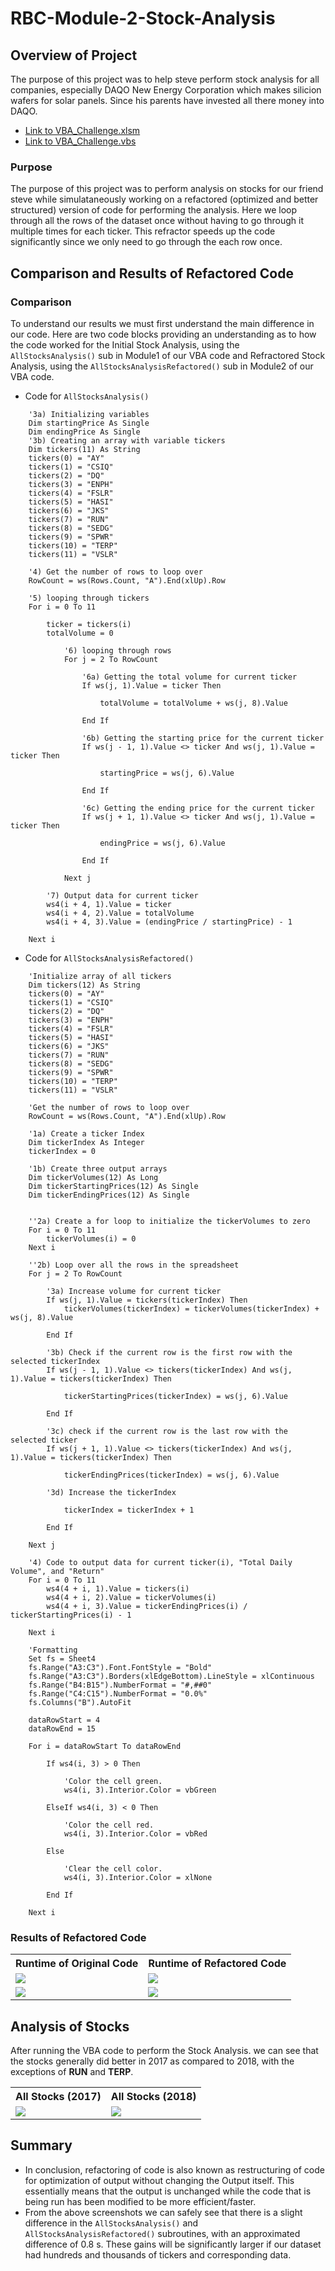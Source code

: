 # RBC-Module-2-Stock-Analysis

## Overview of Project
The purpose of this project was to help steve perform stock analysis for all companies, especially DAQO New Energy Corporation which makes silicion wafers for solar panels. Since his parents have invested all there money into DAQO.

- [Link to VBA_Challenge.xlsm](VBA_Challenge.xlsx)
- [Link to VBA_Challenge.vbs](VBA_Challenge.vbs)

### Purpose
The purpose of this project was to perform analysis on stocks for our friend steve while simulataneously working on a refactored (optimized and better structured) version of code for performing the analysis. Here we loop through all the rows of the dataset once without having to go through it multiple times for each ticker. This refractor speeds up the code significantly since we only need to go through the each row once.

## Comparison and Results of Refactored Code

### Comparison
To understand our results we must first understand the main difference in our code. Here are two code blocks providing an understanding as to how the code worked for the Initial Stock Analysis, using the `AllStocksAnalysis()` sub in Module1 of our VBA code and Refractored Stock Analysis, using the `AllStocksAnalysisRefactored()` sub in Module2 of our VBA code.

- Code for `AllStocksAnalysis()`
```
    '3a) Initializing variables
    Dim startingPrice As Single
    Dim endingPrice As Single
    '3b) Creating an array with variable tickers
    Dim tickers(11) As String
    tickers(0) = "AY"
    tickers(1) = "CSIQ"
    tickers(2) = "DQ"
    tickers(3) = "ENPH"
    tickers(4) = "FSLR"
    tickers(5) = "HASI"
    tickers(6) = "JKS"
    tickers(7) = "RUN"
    tickers(8) = "SEDG"
    tickers(9) = "SPWR"
    tickers(10) = "TERP"
    tickers(11) = "VSLR"
    
    '4) Get the number of rows to loop over
    RowCount = ws(Rows.Count, "A").End(xlUp).Row
    
    '5) looping through tickers
    For i = 0 To 11
             
        ticker = tickers(i)
        totalVolume = 0
                
            '6) looping through rows
            For j = 2 To RowCount
                    
                '6a) Getting the total volume for current ticker
                If ws(j, 1).Value = ticker Then
                        
                    totalVolume = totalVolume + ws(j, 8).Value
                
                End If
                    
                '6b) Getting the starting price for the current ticker
                If ws(j - 1, 1).Value <> ticker And ws(j, 1).Value = ticker Then
                    
                    startingPrice = ws(j, 6).Value
                        
                End If
                    
                '6c) Getting the ending price for the current ticker
                If ws(j + 1, 1).Value <> ticker And ws(j, 1).Value = ticker Then
                    
                    endingPrice = ws(j, 6).Value
                        
                End If
                    
            Next j
                
        '7) Output data for current ticker
        ws4(i + 4, 1).Value = ticker
        ws4(i + 4, 2).Value = totalVolume
        ws4(i + 4, 3).Value = (endingPrice / startingPrice) - 1
            
    Next i
```

- Code for `AllStocksAnalysisRefactored()`
```
    'Initialize array of all tickers
    Dim tickers(12) As String
    tickers(0) = "AY"
    tickers(1) = "CSIQ"
    tickers(2) = "DQ"
    tickers(3) = "ENPH"
    tickers(4) = "FSLR"
    tickers(5) = "HASI"
    tickers(6) = "JKS"
    tickers(7) = "RUN"
    tickers(8) = "SEDG"
    tickers(9) = "SPWR"
    tickers(10) = "TERP"
    tickers(11) = "VSLR"

    'Get the number of rows to loop over
    RowCount = ws(Rows.Count, "A").End(xlUp).Row
    
    '1a) Create a ticker Index
    Dim tickerIndex As Integer
    tickerIndex = 0
        
    '1b) Create three output arrays
    Dim tickerVolumes(12) As Long
    Dim tickerStartingPrices(12) As Single
    Dim tickerEndingPrices(12) As Single
    
    
    ''2a) Create a for loop to initialize the tickerVolumes to zero
    For i = 0 To 11
        tickerVolumes(i) = 0
    Next i
    
    ''2b) Loop over all the rows in the spreadsheet
    For j = 2 To RowCount
            
        '3a) Increase volume for current ticker
        If ws(j, 1).Value = tickers(tickerIndex) Then
            tickerVolumes(tickerIndex) = tickerVolumes(tickerIndex) + ws(j, 8).Value
                
        End If
                
        '3b) Check if the current row is the first row with the selected tickerIndex
        If ws(j - 1, 1).Value <> tickers(tickerIndex) And ws(j, 1).Value = tickers(tickerIndex) Then
                
            tickerStartingPrices(tickerIndex) = ws(j, 6).Value
                
        End If
                
        '3c) check if the current row is the last row with the selected ticker
        If ws(j + 1, 1).Value <> tickers(tickerIndex) And ws(j, 1).Value = tickers(tickerIndex) Then
                
            tickerEndingPrices(tickerIndex) = ws(j, 6).Value
                    
        '3d) Increase the tickerIndex
            
            tickerIndex = tickerIndex + 1
    
        End If
                
    Next j
            
    '4) Code to output data for current ticker(i), "Total Daily Volume", and "Return"
    For i = 0 To 11
        ws4(4 + i, 1).Value = tickers(i)
        ws4(4 + i, 2).Value = tickerVolumes(i)
        ws4(4 + i, 3).Value = tickerEndingPrices(i) / tickerStartingPrices(i) - 1
        
    Next i
 
    'Formatting
    Set fs = Sheet4
    fs.Range("A3:C3").Font.FontStyle = "Bold"
    fs.Range("A3:C3").Borders(xlEdgeBottom).LineStyle = xlContinuous
    fs.Range("B4:B15").NumberFormat = "#,##0"
    fs.Range("C4:C15").NumberFormat = "0.0%"
    fs.Columns("B").AutoFit
        
    dataRowStart = 4
    dataRowEnd = 15
    
    For i = dataRowStart To dataRowEnd

        If ws4(i, 3) > 0 Then

            'Color the cell green.
            ws4(i, 3).Interior.Color = vbGreen

        ElseIf ws4(i, 3) < 0 Then

            'Color the cell red.
            ws4(i, 3).Interior.Color = vbRed

        Else

            'Clear the cell color.
            ws4(i, 3).Interior.Color = xlNone

        End If

    Next i
```
### Results of Refactored Code
<table align="center">
  <tr>
    <th>Runtime of Original Code</th>
    <th>Runtime of Refactored Code</th>
  </tr>
  <tr>
    <td><img src="https://github.com/mubeenkh4u/RBC-Module-2-Stock-Analysis/blob/main/Resources/VBA_Module_2017.png"></td>
    <td><img src="https://github.com/mubeenkh4u/RBC-Module-2-Stock-Analysis/blob/main/Resources/VBA_Challenge_2017.png"></td>
  </tr>
  <tr>
    <td><img src="https://github.com/mubeenkh4u/RBC-Module-2-Stock-Analysis/blob/main/Resources/VBA_Module_2018.png"></td>
    <td><img src="https://github.com/mubeenkh4u/RBC-Module-2-Stock-Analysis/blob/main/Resources/VBA_Challenge_2018.png"></td>
  </tr>
</table>

## Analysis of Stocks
After running the VBA code to perform the Stock Analysis. we can see that the stocks generally did better in 2017 as compared to 2018, with the exceptions of **RUN** and **TERP**.
<table align="center">
  <tr>
    <th>All Stocks (2017)</th>
    <th>All Stocks (2018)</th>
  </tr>
  <tr>
    <td><img src="https://github.com/mubeenkh4u/RBC-Module-2-Stock-Analysis/blob/main/Resources/AllStocksAnalysis2017.png"></td>
    <td><img src="https://github.com/mubeenkh4u/RBC-Module-2-Stock-Analysis/blob/main/Resources/AllStocksAnalysis2018.png"></td>
  </tr>
</table>

## Summary
- In conclusion, refactoring of code is also known as restructuring of code for optimization of output without changing the Output itself. This essentially means that the output is unchanged while the code that is being run has been modified to be more efficient/faster.
- From the above screenshots we can safely see that there is a slight difference in the `AllStocksAnalysis()` and `AllStocksAnalysisRefactored()` subroutines, with an approximated difference of 0.8 s. These gains will be significantly larger if our dataset had hundreds and thousands of tickers and corresponding data.
